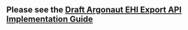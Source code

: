 ## Please see the [Draft Argonaut EHI Export API Implementation Guide](https://build.fhir.org/ig/argonautproject/ehi-api/)
